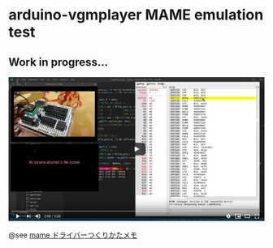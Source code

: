 # arduino-vgmplayer MAME emulation test

## Work in progress...

[![mame-arduino-ym2151](https://raw.githubusercontent.com/h1romas4/arduino-vgmplayer/master/assets/mame-emurate-work-in-progress01.png
)](https://www.youtube.com/watch?v=sdWyIdiWJfY)

@see [mame ドライバーつくりかたメモ](https://gist.github.com/h1romas4/fc416a41c1e119913894ba85ac3244a5)
